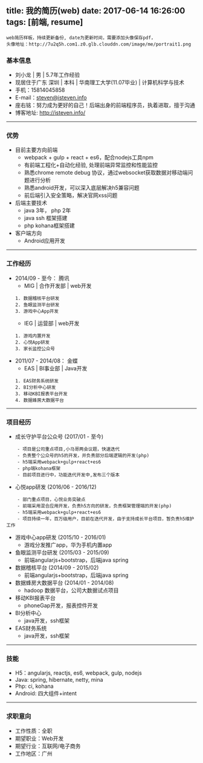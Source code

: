 title: 我的简历(web)
date: 2017-06-14 16:26:00
tags: [前端, resume]
---
```
web简历样板，持续更新备份, date为更新时间，需要添加头像保存pdf，
头像地址：http://7u2q5h.com1.z0.glb.clouddn.com/image/me/portrait1.png
```

<!--more-->

### 基本信息
* 刘小龙 | 男 | 5.7年工作经验
* 现居住于广东 深圳 | 本科 | 华南理工大学(11.07毕业) | 计算机科学与技术
* 手机：15814045858
* E-mail：steven@isteven.info
* 座右铭：努力成为更好的自己！后端出身的前端程序员，执着进取，擅于沟通
* 博客地址: http://isteven.info/ 
---
### 优势
* 目前主要方向前端
    - webpack + gulp + react + es6，配合nodejs工具npm
    - 有前端工程化+自动化经验, 处理前端异常监控和性能监控
    - 熟悉chrome remote debug 协议，通过websocket获取数据对移动端问题进行分析
    - 熟悉android开发，可以深入底层解决h5兼容问题
    - 前后端引入安全策略，解决官网xss问题
* 后端主要技术
    - java 3年， php 2年
    - java ssh 框架搭建
    - php kohana框架搭建
* 客户端方向
    - Android应用开发
---
### 工作经历
* 2014/09 - 至今： 腾讯
    - MIG | 合作开发部 | web开发
    ```
    1. 数据稽核平台研发
    2. 鱼眼监测平台研发
    3. 游戏中心App开发
    ```
    - IEG | 运营部 | web开发
    ```
    1. 游戏内置开发
    2. 心悦App研发
    3. 家长监控公众号
    ```
* 2011/07 - 2014/08： 金蝶
    - EAS | BI事业部 | Java开发
    ```
    1. EAS财务系统研发
    2. BI分析中心研发
    3. 移动KBI报表平台开发
    4. 数据蜂房大数据平台
    ```
---
### 项目经历
* 成长守护平台公众号 (2017/01 - 至今)
```
    - 项目是公司重点项目,小马哥两会议题，快速迭代
    - 负责整个公众号的h5的开发，并负责部分后端逻辑的开发(php)
    - h5端采用webpack+gulp+react+es6
    - php端kohana框架
    - 目前项目进行中，功能迭代开发中,发布三个版本
```
* 心悦app研发 (2016/06 - 2016/12)
```
    - 部门重点项目，心悦业务突破点
    - 前端采用混合应用开发，负责h5方向的研发，负责框架管理端的开发(php)
    - h5端采用webpack+gulp+react+es6
    - 项目持续一年，百万级用户，目前在迭代开发，由于支持成长平台项目，暂负责h5维护工作
```
* 游戏中心app研发 (2015/10 - 2016/01)
    - 游戏分发推广app，华为手机内置app   
* 鱼眼监测平台研发 (2015/03 - 2015/09)
    - 前端angularjs+bootstrap，后端java spring
* 数据稽核平台 (2014/09 - 2015/02)
    - 前端angularjs+bootstrap，后端java spring
* 数据蜂房大数据平台 (2014/01 - 2014/08)
    - hadoop 数据平台，公司大数据试点项目
* 移动KBI报表平台
    - phoneGap开发，报表控件开发
* BI分析中心
    - java开发，ssh框架
* EAS财务系统
    - java开发，ssh框架
---
### 技能
* H5：angularjs, reactjs, es6, webpack, gulp, nodejs
* Java: spring, hibernate, netty, mina
* Php: ci, kohana
* Android: 四大组件+intent
---
### 求职意向
* 工作性质：全职
* 期望职业：Web开发
* 期望行业：互联网/电子商务
* 工作地区：广州